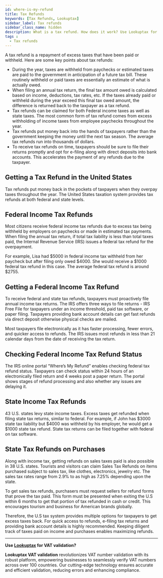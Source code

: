 ```yaml
---
id: where-is-my-refund
title: Tax Refunds
keywords: [Tax Refunds, Lookuptax]
sidebar_label: Tax refunds
sidebar_class_name: hidden
description: What is a tax refund. How does it work? Use Lookuptax for hassle-free validation of Australia Business Number in Austalia.
tags : 
  - Tax refunds
---
```


A tax refund is a repayment of excess taxes that have been paid or withheld. Here are some key points about tax refunds:

* During the year, taxes are withheld from paychecks or estimated taxes are paid to the government in anticipation of a future tax bill. These routinely withheld or paid taxes are essentially an estimate of what is actually owed.
* When filing an annual tax return, the final tax amount owed is calculated based on income, deductions, tax rates, etc.
If the taxes already paid or withheld during the year exceed this final tax owed amount, the difference is returned back to the taxpayer as a tax refund.
* Tax refunds can be claimed for both Federal income taxes as well as state taxes. The most common form of tax refund comes from excess withholding of income taxes from employee paychecks throughout the year.
* Tax refunds put money back into the hands of taxpayers rather than the government keeping the money until the next tax season. The average tax refunds run into thousands of dollars.
* To receive tax refunds on time, taxpayers should be sure to file their returns promptly and opt for e-filing along with direct deposits into bank accounts. This accelerates the payment of any refunds due to the taxpayer.

## Getting a Tax Refund in the United States
Tax refunds put money back in the pockets of taxpayers when they overpay taxes throughout the year. The United States taxation system provides tax refunds at both federal and state levels.

## Federal Income Tax Refunds
Most citizens receive federal income tax refunds due to excess tax being withheld by employers on paychecks or made in estimated tax payments. When filing the annual tax return, if total tax liability is less than total taxes paid, the Internal Revenue Service (IRS) issues a federal tax refund for the overpayment. 

For example, Lisa had $5000 in federal income tax withheld from her paycheck but after filing only owed $4000. She would receive a $1000 federal tax refund in this case. The average federal tax refund is around $2755.

## Getting a Federal Income Tax Refund
To receive federal and state tax refunds, taxpayers must proactively file annual income tax returns. The IRS offers three ways to file returns - IRS Free File for taxpayers under an income threshold, paid tax software, or paper filing. Taxpayers providing bank account details can get fast refunds via direct deposit otherwise physical checks are mailed.  

Most taxpayers file electronically as it has faster processing, fewer errors, and quicker access to refunds. The IRS issues most refunds in less than 21 calendar days from the date of receiving the tax return.

## Checking Federal Income Tax Refund Status
The IRS online portal “Where’s My Refund” enables checking federal tax refund status. Taxpayers can check status within 24 hours of an electronically filed return and 4 weeks post a paper return. The portal shows stages of refund processing and also whether any issues are delaying it.

## State Income Tax Refunds 
43 U.S. states levy state income taxes. Excess taxes get refunded when filing state tax returns, similar to federal. For example, if John has $3000 state tax liability but $4000 was withheld by his employer, he would get a $1000 state tax refund. State tax returns can be filed together with federal on tax software.  

## State Tax Refunds on Purchases
Along with income tax, getting refunds on sales taxes paid is also possible in 38 U.S. states. Tourists and visitors can claim Sales Tax Refunds on items purchased subject to sales tax, like clothes, electronics, jewelry etc. The sales tax rates range from 2.9% to as high as 7.25% depending upon the state.

To get sales tax refunds, purchasers must request sellers for refund forms that prove the tax paid. This form must be presented when exiting the U.S within 6 months to get that portion of tax refunded in cash or credit. This encourages tourism and business for American brands globally.

Therefore, the U.S tax system provides multiple options for taxpayers to get excess taxes back. For quick access to refunds, e-filing tax returns and providing bank account details is highly recommended. Keeping diligent track of taxes paid on income and purchases enables maximizing refunds.

----
**Use [Lookuptax](https://lookuptax.com/) for VAT validation?**

**Lookuptax VAT validation** revolutionizes VAT number validation with its robust platform, empowering businesses to seamlessly verify VAT numbers across over 100 countries. Our cutting-edge technology ensures accurate and efficient validation, reducing errors and enhancing compliance.
